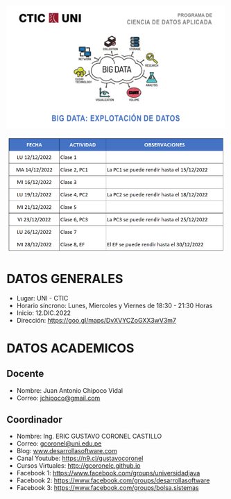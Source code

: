 ![CIENCIA DE DATOS: BIG DATA: Explotación de Datos](https://raw.githubusercontent.com/gcoronelc/CTIC-CIENCIA-DE-DATOS-MOD-02-2022/main/img/Cara.png)

![CIENCIA DE DATOS: BIG DATA: Explotación de Datos](https://raw.githubusercontent.com/gcoronelc/CTIC-CIENCIA-DE-DATOS-MOD-02-2022/main/img/Calendario.png)


# DATOS GENERALES

- Lugar: UNI - CTIC
- Horario síncrono: Lunes, Miercoles y Viernes de 18:30 - 21:30 Horas
- Inicio: 12.DIC.2022
- Dirección: https://goo.gl/maps/DvXVYCZoGXX3wV3m7

# DATOS ACADEMICOS

## Docente

- Nombre: Juan Antonio Chipoco Vidal
- Correo: jchipoco@gmail.com 

## Coordinador

- Nombre: Ing. ERIC GUSTAVO CORONEL CASTILLO
- Correo: gcoronel@uni.edu.pe
- Blog: www.desarrollasoftware.com
- Canal Youtube: https://n9.cl/gustavocoronel
- Cursos Virtuales: http://gcoronelc.github.io
- Facebook 1: https://www.facebook.com/groups/universidadjava
- Facebook 2: https://www.facebook.com/groups/desarrollasoftware
- Facebook 3: https://www.facebook.com/groups/bolsa.sistemas







